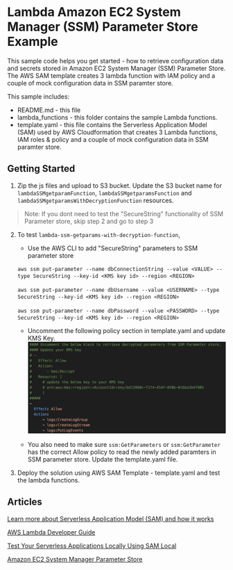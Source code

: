 Lambda Amazon EC2 System Manager (SSM) Parameter Store Example
==============================================
This sample code helps you get started - how to retrieve configuration data and secrets stored in Amazon EC2 System Manager (SSM) Parameter Store. 
The AWS SAM template creates 3 lambda function with IAM policy and a couple of mock configuration data in SSM paramter store.

This sample includes:

* README.md - this file
* lambda_functions - this folder contains the sample Lambda functions.
* template.yaml - this file contains the Serverless Application Model (SAM) used
  by AWS Cloudformation that creates 3 Lambda functions, IAM roles & policy and a couple of mock configuration data in SSM paramter store.

Getting Started
---------------
1. Zip the js files and upload to S3 bucket. Update the S3 bucket name for `lambdaSSMgetparamFunction`, `lambdaSSMgetparamsFunction` and `lambdaSSMgetparamsWithDecryptionFunction` resources.

> Note: If you dont need to test the "SecureString" functionality of SSM Parameter store, skip step 2 and go to step 3

2. To test `lambda-ssm-getparams-with-decryption-function`, 

    - Use the AWS CLI to add "SecureString" parameters to SSM parameter store

    ```
    aws ssm put-parameter --name dbConnectionString --value <VALUE> --type SecureString --key-id <KMS key id> --region <REGION>

    aws ssm put-parameter --name dbUsername --value <USERNAME> --type SecureString --key-id <KMS key id> --region <REGION>

    aws ssm put-parameter --name dbPassword --value <PASSWORD> --type SecureString --key-id <KMS key id> --region <REGION>
    ```

    - Uncomment the following policy section in template.yaml and update KMS Key.
    ![KMS](images/kms.png)

    - You also need to make sure `ssm:GetParameters` or `ssm:GetParameter` has the correct Allow policy to read the newly added paramters in SSM parameter store. Update the template.yaml file.

3. Deploy the solution using AWS SAM Template - template.yaml and test the lambda functions.

Articles
-----------
[Learn more about Serverless Application Model (SAM) and how it works](https://github.com/awslabs/serverless-application-model/blob/master/HOWTO.md)

[AWS Lambda Developer Guide](http://docs.aws.amazon.com/lambda/latest/dg/deploying-lambda-apps.html)

[Test Your Serverless Applications Locally Using SAM Local](http://docs.aws.amazon.com/lambda/latest/dg/test-sam-local.html)

[Amazon EC2 System Manager Parameter Store](https://aws.amazon.com/ec2/systems-manager/parameter-store/)
